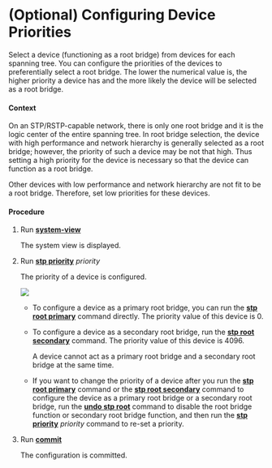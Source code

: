 (Optional) Configuring Device Priorities
========================================

Select a device (functioning as a root bridge) from devices for each spanning tree. You can configure the priorities of the devices to preferentially select a root bridge. The lower the numerical value is, the higher priority a device has and the more likely the device will be selected as a root bridge.

#### Context

On an STP/RSTP-capable network, there is only one root bridge and it is the logic center of the entire spanning tree. In root bridge selection, the device with high performance and network hierarchy is generally selected as a root bridge; however, the priority of such a device may be not that high. Thus setting a high priority for the device is necessary so that the device can function as a root bridge.

Other devices with low performance and network hierarchy are not fit to be a root bridge. Therefore, set low priorities for these devices.


#### Procedure

1. Run [**system-view**](cmdqueryname=system-view)
   
   
   
   The system view is displayed.
2. Run [**stp priority**](cmdqueryname=stp+priority) *priority*
   
   
   
   The priority of a device is configured.
   
   
   
   ![](../../../../public_sys-resources/note_3.0-en-us.png) 
   * To configure a device as a primary root bridge, you can run the [**stp root primary**](cmdqueryname=stp+root+primary) command directly. The priority value of this device is 0.
   * To configure a device as a secondary root bridge, run the [**stp root secondary**](cmdqueryname=stp+root+secondary) command. The priority value of this device is 4096.
     
     A device cannot act as a primary root bridge and a secondary root bridge at the same time.
   * If you want to change the priority of a device after you run the [**stp root primary**](cmdqueryname=stp+root+primary) command or the [**stp root secondary**](cmdqueryname=stp+root+secondary) command to configure the device as a primary root bridge or a secondary root bridge, run the [**undo stp root**](cmdqueryname=undo+stp+root) command to disable the root bridge function or secondary root bridge function, and then run the [**stp priority**](cmdqueryname=stp+priority) *priority* command to re-set a priority.
3. Run [**commit**](cmdqueryname=commit)
   
   
   
   The configuration is committed.